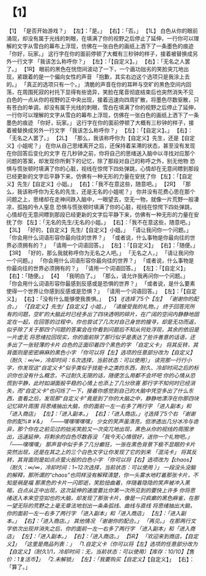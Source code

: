 # 【1】
【1】
「是否开始游戏？」
【左】：「是。」
【右】：「否。」
【1L】
白色从你的眼前涌现，却没有属于光线的刺眼，在填满了你的视野之后停止了延伸，一行你可以理解的文字从雪白的幕布上浮现，仿佛在一张白色的画纸上洒下了一条墨色的痕迹
「你好，玩家。」
这行字在你的面前停顿了大概有三秒钟的样子，接着被替换成另外一行文字
「我该怎么称呼你？」
【左】：「【自定义】。」
【右】：「无名之人罢了。」
【1R】
眼前的黑色在恍惚间波动了一下，一个画功拙劣的笑脸突兀地出现，紧跟着的是一个偏向女性的声音
「抱歉，其实右边这个选项只是我涂上去的。」
「真正的选项只有一个。」
清脆的声音在你的耳畔与空旷的黑色空间内回荡，在周围死寂的衬托下显得有些诡异，笑脸在尾音彻底结束后也突然消失不见
白色的一点从你的视野的正中央出现，接着迅速向四周扩散，将墨色尽数驱散，只有苍白的单调，却没有属于光线的刺眼，雪白在填满了你的视野之后停止了延伸，一行你可以理解的文字从雪白的幕布上浮现，仿佛在一张白色的画纸上洒下了一条墨色的痕迹
「你好，玩家。」
这行字在你的面前停顿了大概有三秒钟的样子，接着被替换成另外一行文字
「我该怎么称呼你？」
【左】：「【自定义】。」
【右】：「无名之人罢了。」
【2L】
「那么，我该称呼你为【自定义】先生，还是【自定义】小姐呢？」
在你从自己思绪离开之后，还保持着呆滞的状态，甚至没有发现在你回答后变化的文字
在几秒钟之前，你将自己的思绪送入脑中以寻找对应那个问题的答案，却发现你所剩下的记忆，除了那段对自己的称呼之外，别无他物
恐惧与慌张顿时填满了你的心脏，视线在惊愕下四处弹跳，心情却在无意间瞟到那段已经更新的文字后平静下来，仿佛有一种无形的力量在安抚了你
【左】：「【自定义】先生/【自定义】小姐。」
【右】：「我不在意这些，随意吧。」
【2R】
「那么，我该称呼你为无名的先生，还是无名的小姐呢？」
你并没有花费心思在那个问题之上，思绪却在走神间跌入脑中，一眼望去，空无一物，就像一片荒野一般凄凉，孤独的令人窒息
恐惧与慌张顿时填满了你的心脏，视线在惊愕下四处弹跳，心情却在无意间瞟到那段已经更新的文字后平静下来，仿佛有一种无形的力量在安抚了你
【左】：「无名的先生/无名的小姐。」
【右】：「我不在意这些，随意吧。」
【3L】
「好的，【自定义】先生/【自定义】小姐。」
「请让我问你一个问题。」
「你会用什么词语形容你最向往的世界？」
「或者说，什么事物是你最向往的世界必须拥有的？」
「请用一个词语回答。」
【左】：「【自定义】」
【右】：「随便。」
【3R】
「好的，那么我就称呼你为无名之人吧。」
「无名之人，」
「请让我问你一个问题。」
「你会用什么词语形容你最向往的世界？」
「或者说，什么事物是你最向往的世界必须拥有的？」
「请用一个词语回答。」
【左】：「【自定义】」
【右】：「随便。」
【4】
「我明白了。」
「那么，请允许我再问你一个问题。」
「你会用什么词语形容你最感到反感或是恐惧的世界？」
「或者说，是什么要素使得一个世界让你感到反感或是恐惧？」
「请用一个词语回答。」
【左】：「【自定义】」
【右】：「没有什么能够使我畏惧。」
【5】
*if选择了5个【左】
「谢谢你的配合。」
「【自定义】先生/【自定义】小姐，」
「请接受我的礼物。」
终于回答完所有的问题，空旷的大脑此时已经多出了四块透明的碎片，在广阔的空间内静静地固定在一起，在回答的过程中，你也尝试了几次对自己身世的搜寻，却是无功而返，似乎除了关于那四个问题的答案会在你看到问题后不知从何处浮现，其余的依旧是一片虚无
将思绪拉回现实，你的面前除了那行似乎是表达了些许善意的话语，还多出了一张轻薄的卡片
白色的正面印着四个黑色的字
「自定义卡」
将其反转，其背面则是密密麻麻的黑色小字
「你可以将【左】选项的任意部分改为【自定义】（耐久：∞/∞，冷却时间：6次选择，当前状态：可以使用）」
读完那一行行小字，你发现这“自定义卡”似乎类似于技能卡之类的东西，耐久、冷却时间之后的标识你也没有什么概念，不过耐久无限的话，随便怎么用都不会坏吧
你的心情从恐慌到平静，此时如湖面般平稳的心情上也添上了几分欣喜
那行字不知何时已经消失，而“自定义卡”也闪烁了一下，接着你感觉到自己的大脑中凭空多出了什么东西，查看之后，发现那“自定义卡”竟是到了你的大脑之中，静静地漂浮在你那四块记忆碎片周围
将思绪抽出大脑，你的面前一左一右多了两行字
「进入副本」和「进入商店」
【左】：「进入副本。」
【右】：「进入商店。」
*if选择了5个右
「谢谢你的配%#￥&*」
「——嘿嘿嘿嘿嘿」
少女的笑声虽清亮，但渗透出几分冰冷与诡异，那个你在之前见过的拙劣笑脸又一次突兀地出现，黑色从你的视线的周围渗出，迅速延伸，将剩余的白色尽数吞没
「我今天心情很好，送你一个礼物吧。」
「——嘿嘿嘿」
那声音中似乎多了几分癫狂，一张在黑色背景下极不显眼的卡片突然出现，还是在其之上的三个白色文字让你发现了它的到来
「混沌卡」
将其反转，其背面则是如点点萤火般的白色小字
「你可以将【右】选项改为【chaos】（耐久：∞/∞，冷却时间：1~12次选择，当前状态：可以使用 ）」
一段没头没脑的解释，那所谓的“chaos”也同样没有解释清楚，你一头雾水地盯着那张卡片，不知是祸是福
那黑色的卡片一闪即逝，笑脸扭曲着，伴随着隐隐的笑声被冲入黑暗，白点从正中出现，这次延伸的速度要比你第一次所见到的要快上许多
你将思绪送入本来空空如也的大脑，却发现了那张卡片，像是一只疯癫的黑色麻雀，在那一望无际的荒野之上毫无章法地划出一条条弧线、曲线与直线
将思绪抽出大脑，你的面前一左一右多了两行字
「进入副本」和「进入商店」
【左】：「进入副本。」
【右】：「进入商店。」
其他情况
「谢谢你的配合。」
「再见。」
在那两行文字依次出现并消失之后，你的面前一左一右多了两行字
「进入副本」和「进入商店」
【左】：「进入副本。」
【右】：「进入商店。」
【5R】
「欢迎来到商店，【自定义】」
「这里是商品列表：」
「1.自定义卡（你可以将【左】选项的任意部分改为【自定义】（耐久1/1，冷却时间：无，当前状态：可以使用）【库存：10/10】【售价：1复活币】」
「2.未解锁」
【左】：「我要购买【自定义】*【自定义】」
【右】：「算了。」